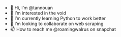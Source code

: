 - 👋 Hi, I’m @tannouan
- 👀 I’m interested in the void
- 🌱 I’m currently learning Python to work better
- 💞️ I’m looking to collaborate on web scraping
- 📫 How to reach me @roamingwalrus on snapchat

<!---
tannouan/tannouan is a ✨ special ✨ repository because its `README.md` (this file) appears on your GitHub profile.
You can click the Preview link to take a look at your changes.
--->
